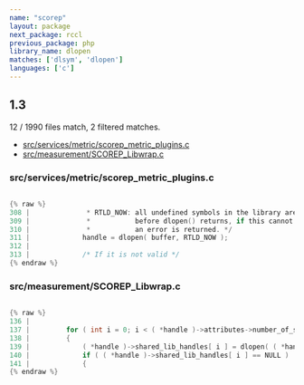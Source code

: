 ```yaml
---
name: "scorep"
layout: package
next_package: rccl
previous_package: php
library_name: dlopen
matches: ['dlsym', 'dlopen']
languages: ['c']
---
```

## 1.3
12 / 1990 files match, 2 filtered matches.

 - [src/services/metric/scorep_metric_plugins.c](#srcservicesmetricscorep_metric_pluginsc)
 - [src/measurement/SCOREP_Libwrap.c](#srcmeasurementscorep_libwrapc)

### src/services/metric/scorep_metric_plugins.c

```c

{% raw %}
308 |              * RTLD_NOW: all undefined symbols in the library are resolved
309 |              *           before dlopen() returns, if this cannot be done,
310 |              *           an error is returned. */
311 |             handle = dlopen( buffer, RTLD_NOW );
312 | 
313 |             /* If it is not valid */
{% endraw %}

```
### src/measurement/SCOREP_Libwrap.c

```c

{% raw %}
136 | 
137 |         for ( int i = 0; i < ( *handle )->attributes->number_of_shared_libs; i++ )
138 |         {
139 |             ( *handle )->shared_lib_handles[ i ] = dlopen( ( *handle )->attributes->shared_libs[ i ], RTLD_LAZY | RTLD_LOCAL );
140 |             if ( ( *handle )->shared_lib_handles[ i ] == NULL )
141 |             {
{% endraw %}

```